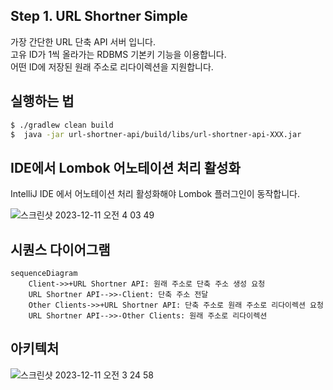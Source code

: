 ## Step 1. URL Shortner Simple

가장 간단한 URL 단축 API 서버 입니다.  
고유 ID가 1씩 올라가는 RDBMS 기본키 기능을 이용합니다.  
어떤 ID에 저장된 원래 주소로 리다이렉션을 지원합니다.

## 실행하는 법
```bash
$ ./gradlew clean build
$  java -jar url-shortner-api/build/libs/url-shortner-api-XXX.jar
```

## IDE에서 Lombok 어노테이션 처리 활성화

IntelliJ IDE 에서 어노테이션 처리 활성화해야 Lombok 플러그인이 동작합니다.

![스크린샷 2023-12-11 오전 4 03 49](https://github.com/kor-Chipmunk/ProfileLinkService/assets/16275188/5e1a4473-c37b-4b2b-ba15-2bfea0519ccc)


## 시퀀스 다이어그램

```mermaid
sequenceDiagram
    Client->>+URL Shortner API: 원래 주소로 단축 주소 생성 요청
    URL Shortner API-->>-Client: 단축 주소 전달
    Other Clients->>+URL Shortner API: 단축 주소로 원래 주소로 리다이렉션 요청
    URL Shortner API-->>-Other Clients: 원래 주소로 리다이렉션
```

## 아키텍처

![스크린샷 2023-12-11 오전 3 24 58](https://github.com/kor-Chipmunk/ProfileLinkService/assets/16275188/310d2df5-c768-4ffe-acd1-9016e3ef0519)

